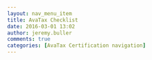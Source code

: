 ```yaml
---
layout: nav_menu_item
title: AvaTax Checklist
date: 2016-03-01 13:02
author: jeremy.buller
comments: true
categories: [AvaTax Certification navigation]
---
```



